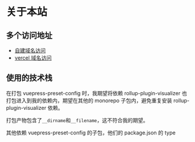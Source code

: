 # 关于本站

## 多个访问地址

- [自建域名访问](https://java-pilot-base-doc.ruan-cat.com/)
- [vercel 域名访问](https://java-pilot-base-doc.vercel.app/)

<!-- -  https://ruanzhongnan.github.io/java-pilot-base-doc/ -->

## 使用的技术栈

在打包 vuepress-preset-config 时，我期望将依赖 rollup-plugin-visualizer 也打包进入到我的依赖内，期望在其他的 monorepo 子包内，避免重复安装 rollup-plugin-visualizer 依赖。

打包产物包含了`__dirname`和`__filename`，这不符合我的期望。

其他依赖 vuepress-preset-config 的子包，他们的 package.json 的 type
